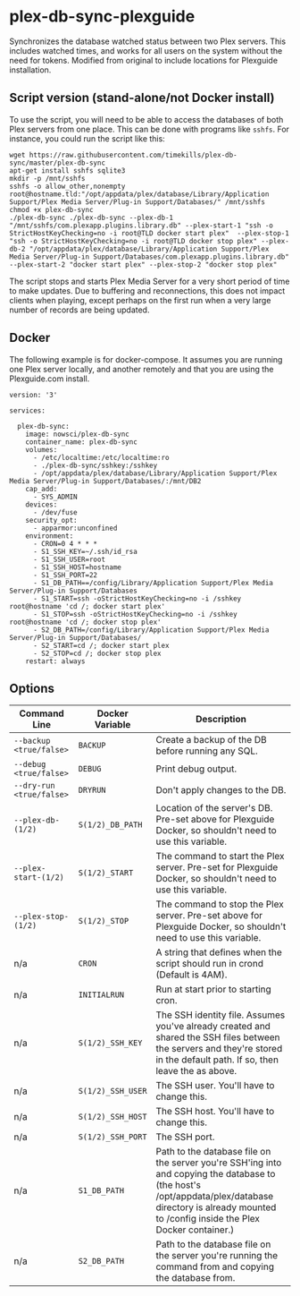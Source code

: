 # plex-db-sync-plexguide
Synchronizes the database watched status between two Plex servers. This includes watched times, and works for all users on the system without the need for tokens. Modified from original to include locations for Plexguide installation.

## Script version (stand-alone/not Docker install)
To use the script, you will need to be able to access the databases of both Plex servers from one place. This can be done with programs like `sshfs`. For instance, you could run the script like this:
```
wget https://raw.githubusercontent.com/timekills/plex-db-sync/master/plex-db-sync
apt-get install sshfs sqlite3
mkdir -p /mnt/sshfs
sshfs -o allow_other,nonempty root@hostname.tld:"/opt/appdata/plex/database/Library/Application Support/Plex Media Server/Plug-in Support/Databases/" /mnt/sshfs
chmod +x plex-db-sync
./plex-db-sync ./plex-db-sync --plex-db-1 "/mnt/sshfs/com.plexapp.plugins.library.db" --plex-start-1 "ssh -o StrictHostKeyChecking=no -i root@TLD docker start plex"  --plex-stop-1 "ssh -o StrictHostKeyChecking=no -i root@TLD docker stop plex" --plex-db-2 "/opt/appdata/plex/database/Library/Application Support/Plex Media Server/Plug-in Support/Databases/com.plexapp.plugins.library.db" --plex-start-2 "docker start plex" --plex-stop-2 "docker stop plex"
```
The script stops and starts Plex Media Server for a very short period of time to make updates. Due to buffering and reconnections, this does not impact clients when playing, except perhaps on the first run when a very large number of records are being updated.

## Docker
The following example is for docker-compose. It assumes you are running one Plex server locally, and another remotely and that you are using the Plexguide.com install.
```
version: '3'

services:

  plex-db-sync:
    image: nowsci/plex-db-sync
    container_name: plex-db-sync
    volumes:
      - /etc/localtime:/etc/localtime:ro
      - ./plex-db-sync/sshkey:/sshkey
      - /opt/appdata/plex/database/Library/Application Support/Plex Media Server/Plug-in Support/Databases/:/mnt/DB2
    cap_add:
      - SYS_ADMIN
    devices:
      - /dev/fuse
    security_opt:
      - apparmor:unconfined
    environment:
      - CRON=0 4 * * *
      - S1_SSH_KEY=~/.ssh/id_rsa
      - S1_SSH_USER=root
      - S1_SSH_HOST=hostname
      - S1_SSH_PORT=22
      - S1_DB_PATH==/config/Library/Application Support/Plex Media Server/Plug-in Support/Databases
      - S1_START=ssh -oStrictHostKeyChecking=no -i /sshkey root@hostname 'cd /; docker start plex'
      - S1_STOP=ssh -oStrictHostKeyChecking=no -i /sshkey root@hostname 'cd /; docker stop plex'
      - S2_DB_PATH=/config/Library/Application Support/Plex Media Server/Plug-in Support/Databases/
      - S2_START=cd /; docker start plex
      - S2_STOP=cd /; docker stop plex
    restart: always
```

## Options

Command Line | Docker Variable | Description 
------------ | --------------- | -----------
`--backup <true/false>` | `BACKUP` | Create a backup of the DB before running any SQL.
`--debug <true/false>` | `DEBUG` | Print debug output.
`--dry-run <true/false>` | `DRYRUN` | Don't apply changes to the DB.
`--plex-db-(1/2)` | `S(1/2)_DB_PATH` | Location of the server's DB. Pre-set above for Plexguide Docker, so shouldn't need to use this variable.
`--plex-start-(1/2)` | `S(1/2)_START` | The command to start the Plex server. Pre-set for Plexguide Docker, so shouldn't need to use this variable.
`--plex-stop-(1/2)` | `S(1/2)_STOP` | The command to stop the Plex server. Pre-set above for Plexguide Docker, so shouldn't need to use this variable.
n/a | `CRON` | A string that defines when the script should run in crond (Default is 4AM).
n/a | `INITIALRUN` | Run at start prior to starting cron.
n/a | `S(1/2)_SSH_KEY` | The SSH identity file. Assumes you've already created and shared the SSH files between the servers and they're stored in the default path. If so, then leave the as above.
n/a | `S(1/2)_SSH_USER` | The SSH user. You'll have to change this.
n/a | `S(1/2)_SSH_HOST` | The SSH host. You'll have to change this.
n/a | `S(1/2)_SSH_PORT` | The SSH port.
n/a | `S1_DB_PATH` | Path to the database file on the server you're SSH'ing into and copying the database to (the host's /opt/appdata/plex/database directory is already mounted to /config inside the Plex Docker container.)
n/a | `S2_DB_PATH` | Path to the database file on the server you're running the command from and copying the database from.
